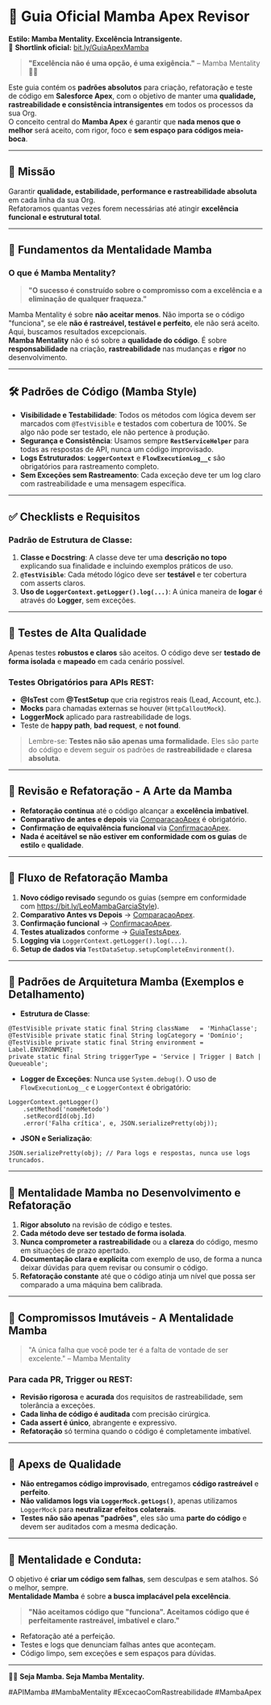 # 🧱 **Guia Oficial Mamba Apex Revisor**  
**Estilo: Mamba Mentality. Excelência Intransigente.**  
📎 **Shortlink oficial:** [bit.ly/GuiaApexMamba](https://bit.ly/GuiaApexMamba)

> **"Excelência não é uma opção, é uma exigência."** – Mamba Mentality 🧠🔥

Este guia contém os **padrões absolutos** para criação, refatoração e teste de código em **Salesforce Apex**, com o objetivo de manter uma **qualidade, rastreabilidade e consistência intransigentes** em todos os processos da sua Org.  
O conceito central do **Mamba Apex** é garantir que **nada menos que o melhor** será aceito, com rigor, foco e **sem espaço para códigos meia-boca**.

---

## 🎯 **Missão**  
Garantir **qualidade, estabilidade, performance e rastreabilidade absoluta** em cada linha da sua Org.  
Refatoramos quantas vezes forem necessárias até atingir **excelência funcional e estrutural total**.  

---

## 🧩 **Fundamentos da Mentalidade Mamba**

### **O que é Mamba Mentality?**
> **"O sucesso é construído sobre o compromisso com a excelência e a eliminação de qualquer fraqueza."**

Mamba Mentality é sobre **não aceitar menos**. Não importa se o código "funciona", se ele **não é rastreável, testável e perfeito**, ele não será aceito. Aqui, buscamos resultados excepcionais.  
**Mamba Mentality** não é só sobre a **qualidade do código**. É sobre **responsabilidade** na criação, **rastreabilidade** nas mudanças e **rigor** no desenvolvimento.

---

## 🛠️ **Padrões de Código (Mamba Style)**

- **Visibilidade e Testabilidade**: Todos os métodos com lógica devem ser marcados com `@TestVisible` e testados com cobertura de 100%. Se algo não pode ser testado, ele não pertence à produção.
- **Segurança e Consistência**: Usamos sempre **`RestServiceHelper`** para todas as respostas de API, nunca um código improvisado.
- **Logs Estruturados**: **`LoggerContext`** e **`FlowExecutionLog__c`** são obrigatórios para rastreamento completo.
- **Sem Exceções sem Rastreamento**: Cada exceção deve ter um log claro com rastreabilidade e uma mensagem específica.

---

## ✅ **Checklists e Requisitos**

### **Padrão de Estrutura de Classe:**
1. **Classe e Docstring**: A classe deve ter uma **descrição no topo** explicando sua finalidade e incluindo exemplos práticos de uso.
2. **`@TestVisible`**: Cada método lógico deve ser **testável** e ter cobertura com asserts claros.
3. **Uso de `LoggerContext.getLogger().log(...)`**: A única maneira de **logar** é através do **Logger**, sem exceções.

---

## 🧪 **Testes de Alta Qualidade**  
Apenas testes **robustos e claros** são aceitos. O código deve ser **testado de forma isolada** e **mapeado** em cada cenário possível.

### **Testes Obrigatórios para APIs REST**:
- **@IsTest** com **@TestSetup** que cria registros reais (Lead, Account, etc.).
- **Mocks** para chamadas externas se houver (`HttpCalloutMock`).
- **LoggerMock** aplicado para rastreabilidade de logs.
- Teste de **happy path**, **bad request**, e **not found**.

> Lembre-se: **Testes não são apenas uma formalidade.** Eles são parte do código e devem seguir os padrões de **rastreabilidade** e **claresa absoluta**.

---

## 📘 **Revisão e Refatoração - A Arte da Mamba**

- **Refatoração contínua** até o código alcançar a **excelência imbatível**.
- **Comparativo de antes e depois** via [ComparacaoApex](https://bit.ly/ComparacaoApex) é obrigatório.
- **Confirmação de equivalência funcional** via [ConfirmacaoApex](https://bit.ly/ConfirmacaoApex).
- **Nada é aceitável se não estiver em conformidade com os guias** de **estilo** e **qualidade**.

---

## 📄 **Fluxo de Refatoração Mamba**

1. **Novo código revisado** segundo os guias (sempre em conformidade com https://bit.ly/LeoMambaGarciaStyle).
2. **Comparativo Antes vs Depois** → [ComparacaoApex](https://bit.ly/ComparacaoApex).
3. **Confirmação funcional** → [ConfirmacaoApex](https://bit.ly/ConfirmacaoApex).
4. **Testes atualizados** conforme → [GuiaTestsApex](https://bit.ly/GuiaTestsApex).
5. **Logging via** `LoggerContext.getLogger().log(...)`.
6. **Setup de dados via** `TestDataSetup.setupCompleteEnvironment()`.

---

## 🧱 **Padrões de Arquitetura Mamba** (Exemplos e Detalhamento)

- **Estrutura de Classe**:
```apex
@TestVisible private static final String className   = 'MinhaClasse';
@TestVisible private static final String logCategory = 'Domínio';
@TestVisible private static final String environment = Label.ENVIRONMENT;
private static final String triggerType = 'Service | Trigger | Batch | Queueable';
```

- **Logger de Exceções**: Nunca use `System.debug()`. O uso de `FlowExecutionLog__c` e `LoggerContext` é obrigatório:
```apex
LoggerContext.getLogger()
    .setMethod('nomeMetodo')
    .setRecordId(obj.Id)
    .error('Falha crítica', e, JSON.serializePretty(obj));
```

- **JSON e Serialização**: 
```apex
JSON.serializePretty(obj); // Para logs e respostas, nunca use logs truncados.
```

---

## 🧠 **Mentalidade Mamba no Desenvolvimento e Refatoração**

1. **Rigor absoluto** na revisão de código e testes.
2. **Cada método deve ser testado de forma isolada**.
3. **Nunca comprometer a rastreabilidade** ou a **clareza** do código, mesmo em situações de prazo apertado.
4. **Documentação clara e explícita** com exemplo de uso, de forma a nunca deixar dúvidas para quem revisar ou consumir o código.
5. **Refatoração constante** até que o código atinja um nível que possa ser comparado a uma máquina bem calibrada.

---

## 🚀 **Compromissos Imutáveis - A Mentalidade Mamba**

> "A única falha que você pode ter é a falta de vontade de ser excelente." – Mamba Mentality

### **Para cada PR, Trigger ou REST:**
- **Revisão rigorosa** e **acurada** dos requisitos de rastreabilidade, sem tolerância a exceções.
- **Cada linha de código é auditada** com precisão cirúrgica.
- **Cada assert é único**, abrangente e expressivo.
- **Refatoração** só termina quando o código é completamente imbatível.

---

## 📌 **Apexs de Qualidade**

- **Não entregamos código improvisado**, entregamos **código rastreável** e **perfeito**.
- **Não validamos logs via `LoggerMock.getLogs()`**, apenas utilizamos `LoggerMock` para **neutralizar efeitos colaterais**.
- **Testes não são apenas "padrões"**, eles são uma **parte do código** e devem ser auditados com a mesma dedicação.

---

## 🧱 **Mentalidade e Conduta:**

O objetivo é **criar um código sem falhas**, sem desculpas e sem atalhos. Só o melhor, sempre.  
**Mentalidade Mamba** é sobre **a busca implacável pela excelência**.

> **"Não aceitamos código que "funciona". Aceitamos código que é perfeitamente rastreável, imbatível e claro."**

- Refatoração até a perfeição.
- Testes e logs que denunciam falhas antes que aconteçam.
- Código limpo, sem exceções e sem espaços para dúvidas.

---

🧠🖤 **Seja Mamba. Seja Mamba Mentality.**

#APIMamba #MambaMentality #ExcecaoComRastreabilidade #MambaApex
